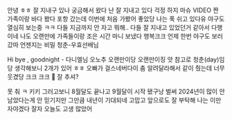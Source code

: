 안녕 ㅎㅎ
잘 지내구 있나 궁금해서 왔다
난 잘 지내고 있다
걱정 하지 마슈
VIDEO
짠
가족이랑
바다 봤다
포항 갔는데
이번에 처음 가봤어
좋았당
나는 푹 쉬고 있다유
야구도 열심히 보는중 
ㅋㅋ
다들 지금까지 안 자고 뭐해..
다들 잘 지내고 있었던거 같아서 다행이네
나도 오랜만에 가족들이랑 조은 시간 마니 보냈다 
행복크크
언제 한번 야구도 보러 갔따
언젠지는 비밀
청춘-우효선배님

Hi bye , goodnight - 다니엘님
오노추
오랜만이당
오랜만이징
앗 참고로 청춘(day)임당
생각해보니 2개가 있어
ㅎㅎ
오빠가
걸스네버다이 춤 알려달라해서 같이 췄는데 너무 웃겼당 크크
크크
🌊 잘 추셔?

못 춰 ㅋ
키키
그러고보니
8월달도 끝나고
9월달이 시작 됐구낭
벌써 2024년이 많이 안 남았다는게 안 믿기지만
그만큼 내년이 기대되네
고맙고 앞으로도 잘 부탁해
나는 이만 자야겠다
잘자
오늘도 고생 많았어


